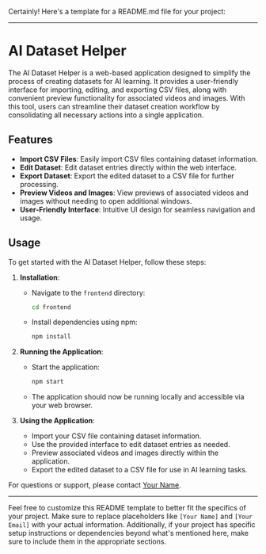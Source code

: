 Certainly! Here's a template for a README.md file for your project:

---

# AI Dataset Helper

The AI Dataset Helper is a web-based application designed to simplify the process of creating datasets for AI learning. It provides a user-friendly interface for importing, editing, and exporting CSV files, along with convenient preview functionality for associated videos and images. With this tool, users can streamline their dataset creation workflow by consolidating all necessary actions into a single application.

## Features

- **Import CSV Files**: Easily import CSV files containing dataset information.
- **Edit Dataset**: Edit dataset entries directly within the web interface.
- **Export Dataset**: Export the edited dataset to a CSV file for further processing.
- **Preview Videos and Images**: View previews of associated videos and images without needing to open additional windows.
- **User-Friendly Interface**: Intuitive UI design for seamless navigation and usage.

## Usage

To get started with the AI Dataset Helper, follow these steps:

1. **Installation**:
   - Navigate to the `frontend` directory:
     ```bash
     cd frontend
     ```
   - Install dependencies using npm:
     ```bash
     npm install
     ```

2. **Running the Application**:
   - Start the application:
     ```bash
     npm start
     ```
   - The application should now be running locally and accessible via your web browser.

3. **Using the Application**:
   - Import your CSV file containing dataset information.
   - Use the provided interface to edit dataset entries as needed.
   - Preview associated videos and images directly within the application.
   - Export the edited dataset to a CSV file for use in AI learning tasks.


For questions or support, please contact [Your Name](mailto:your@email.com).

---

Feel free to customize this README template to better fit the specifics of your project. Make sure to replace placeholders like `[Your Name]` and `[Your Email]` with your actual information. Additionally, if your project has specific setup instructions or dependencies beyond what's mentioned here, make sure to include them in the appropriate sections.
